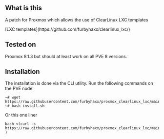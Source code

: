 ## What is this
<p>A patch for Proxmox which allows the use of ClearLinux LXC templates<br>
</p>
[LXC templates](https://github.com/furbyhaxx/clearlinux_lxc/)

## Tested on
Proxmox 8.1.3 but should at least work on all PVE 8 versions.

## Installation 
The installation is done via the CLI utility. Run the following commands on the PVE node.

```
~# wget https://raw.githubusercontent.com/furbyhaxx/proxmox_clearlinux_lxc/main/install.sh
~# bash install.sh
```
Or this one liner
```
bash <(curl -s https://raw.githubusercontent.com/furbyhaxx/proxmox_clearlinux_lxc/main/install.sh )
```
